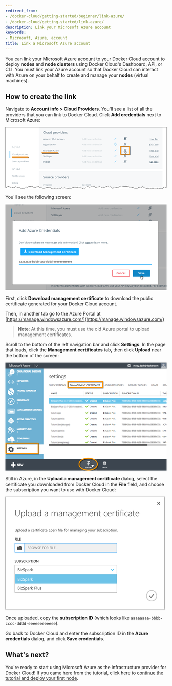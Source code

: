 ```yaml
---
redirect_from:
- /docker-cloud/getting-started/beginner/link-azure/
- /docker-cloud/getting-started/link-azure/
description: Link your Microsoft Azure account
keywords:
- Microsoft, Azure, account
title: Link a Microsoft Azure account
---
```


You can link your Microsoft Azure account to your Docker Cloud account to deploy **nodes** and **node clusters** using Docker Cloud's Dashboard, API, or CLI. You must link your Azure account so that Docker Cloud can interact with Azure on your behalf to create and manage your **nodes** (virtual machines).

## How to create the link

Navigate to **Account info \> Cloud Providers**. You'll see a list of all the providers that you can link to Docker Cloud. Click **Add credentials** next to Microsoft Azure:

![](images/azure-link-account.png)

You'll see the following screen:

![](images/azure-link-modal.png)

First, click **Download management certificate** to download the public certificate generated for your Docker Cloud account.

Then, in another tab go to the Azure Portal at [https://manage.windowsazure.com/](https://manage.windowsazure.com/)

> **Note**: At this time, you must use the old Azure portal to upload management certificates.

Scroll to the bottom of the left navigation bar and click **Settings**.  In the page that loads, click the **Management certificates** tab, then click **Upload** near the bottom of the screen:

![](images/azure-portal-subscriptions.png)

Still in Azure, in the **Upload a management certificate** dialog, select the certificate you downloaded from Docker Cloud in the **File** field, and choose the subscription you want to use with Docker Cloud:

![](images/azure-upload-certificate.png)

Once uploaded, copy the **subscription ID** (which looks like `aaaaaaaa-bbbb-cccc-dddd-eeeeeeeeeeee`).

Go back to Docker Cloud and enter the subscription ID in the **Azure credentials** dialog, and click **Save credentials**.

## What's next?

You're ready to start using Microsoft Azure as the infrastructure provider for Docker Cloud! If you came here from the tutorial, click here to [continue the tutorial and deploy your first node](../getting-started/your_first_node.md).

